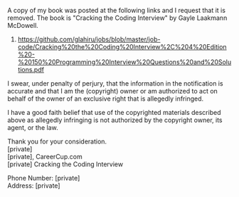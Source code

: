 A copy of my book was posted at the following links and I request that 
it is removed. The book is "Cracking the Coding Interview" by Gayle 
Laakmann McDowell.

1. https://github.com/glahiru/jobs/blob/master/job-code/Cracking%20the%20Coding%20Interview%2C%204%20Edition%20-%20150%20Programming%20Interview%20Questions%20and%20Solutions.pdf

I swear, under penalty of perjury, that the information in the 
notification is accurate and that I am the (copyright) owner or am 
authorized to act on behalf of the owner of an exclusive right that is 
allegedly infringed.

I have a good faith belief that use of the copyrighted materials 
described above as allegedly infringing is not authorized by the
copyright owner, its agent, or the law.

Thank you for your consideration.   
[private]   
[private], CareerCup.com   
[private] Cracking the Coding Interview

Phone Number: [private]  
Address: [private]

